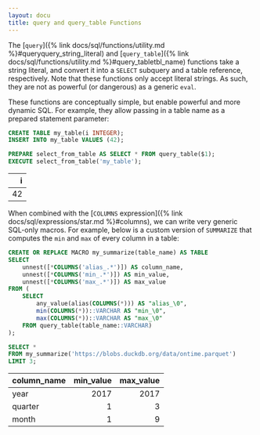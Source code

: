 ```yaml
---
layout: docu
title: query and query_table Functions
---
```


The [`query`]({% link docs/sql/functions/utility.md %}#queryquery_string_literal)
and [`query_table`]({% link docs/sql/functions/utility.md %}#query_tabletbl_name)
functions take a string literal, and convert it into a `SELECT` subquery and a table reference, respectively.
Note that these functions only accept literal strings.
As such, they are not as powerful (or dangerous) as a generic `eval`.

These functions are conceptually simple, but enable powerful and more dynamic SQL. For example, they allow passing in a table name as a prepared statement parameter:

```sql
CREATE TABLE my_table(i INTEGER);
INSERT INTO my_table VALUES (42);

PREPARE select_from_table AS SELECT * FROM query_table($1);
EXECUTE select_from_table('my_table');
```

| i  |
|---:|
| 42 |

When combined with the [`COLUMNS` expression]({% link docs/sql/expressions/star.md %}#columns), we can write very generic SQL-only macros. For example, below is a custom version of `SUMMARIZE` that computes the `min` and `max` of every column in a table:

```sql
CREATE OR REPLACE MACRO my_summarize(table_name) AS TABLE
SELECT
    unnest([*COLUMNS('alias_.*')]) AS column_name,
    unnest([*COLUMNS('min_.*')]) AS min_value,
    unnest([*COLUMNS('max_.*')]) AS max_value
FROM (
    SELECT
        any_value(alias(COLUMNS(*))) AS "alias_\0",
        min(COLUMNS(*))::VARCHAR AS "min_\0",
        max(COLUMNS(*))::VARCHAR AS "max_\0"
    FROM query_table(table_name::VARCHAR)
);

SELECT *
FROM my_summarize('https://blobs.duckdb.org/data/ontime.parquet')
LIMIT 3;
```

| column_name | min_value | max_value |
|-------------|----------:|----------:|
| year        | 2017      | 2017      |
| quarter     | 1         | 3         |
| month       | 1         | 9         |
